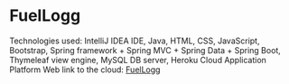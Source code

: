 # FuelLogg
Technologies used: IntelliJ IDEA IDE, Java, HTML, CSS, JavaScript, Bootstrap, Spring framework + Spring MVC + Spring Data + Spring Boot, Thymeleaf view engine, MySQL DB server, Heroku Cloud Application Platform
Web link to the cloud: <a href="https://softuni.bg/certificates/details/117484/815c8862">FuelLogg</a>
